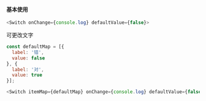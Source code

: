 #### 基本使用

``` js
<Switch onChange={console.log} defaultValue={false}>
```

可更改文字

``` js
const defaultMap = [{
  label: '错',
  value: false
}, {
  label: '对',
  value: true
}];

<Switch itemMap={defaultMap} onChange={console.log} defaultValue={false}>
```